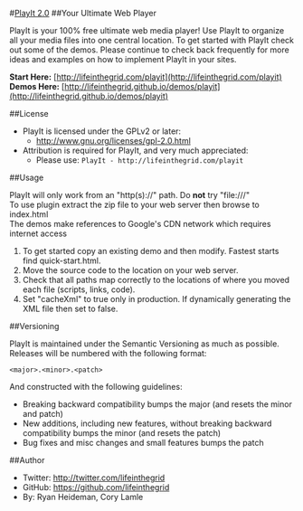#[PlayIt 2.0](http://lifeinthegrid.com/playit)
##Your Ultimate Web Player

PlayIt is your 100% free ultimate web media player! Use PlayIt to organize all your media files into one central location. 
To get started with PlayIt check out some of the demos. Please continue to check back frequently for more ideas and examples on how to implement PlayIt in your sites. 

**Start Here:** [http://lifeinthegrid.com/playit](http://lifeinthegrid.com/playit)  
**Demos Here:** [http://lifeinthegrid.github.io/demos/playit](http://lifeinthegrid.github.io/demos/playit)

##License
- PlayIt is licensed under the GPLv2 or later:
  - http://www.gnu.org/licenses/gpl-2.0.html
- Attribution is required for PlayIt, and very much appreciated:
  - Please use: `PlayIt - http://lifeinthegrid.com/playit`

##Usage

PlayIt will only work from an  "http(s)://" path.  Do **not** try "file:///"  
To use plugin extract the zip file to your web server then browse to index.html  
The demos make references to Google's CDN network which requires internet access  

1. To get started copy an existing demo and then modify. Fastest starts find quick-start.html.
2. Move the source code to the location on your web server.
3. Check that all paths map correctly to the locations of where you moved each file (scripts, links, code).
4. Set "cacheXml" to true only in production.  If dynamically generating the XML file then set to false.


##Versioning

PlayIt is maintained under the Semantic Versioning as much as possible. Releases will be numbered with the following format:

`<major>.<minor>.<patch>`

And constructed with the following guidelines:

* Breaking backward compatibility bumps the major (and resets the minor and patch)
* New additions, including new features, without breaking backward compatibility bumps the minor (and resets the patch)
* Bug fixes and misc changes and small features bumps the patch

##Author
- Twitter: http://twitter.com/lifeinthegrid
- GitHub: https://github.com/lifeinthegrid
- By: Ryan Heideman, Cory Lamle

